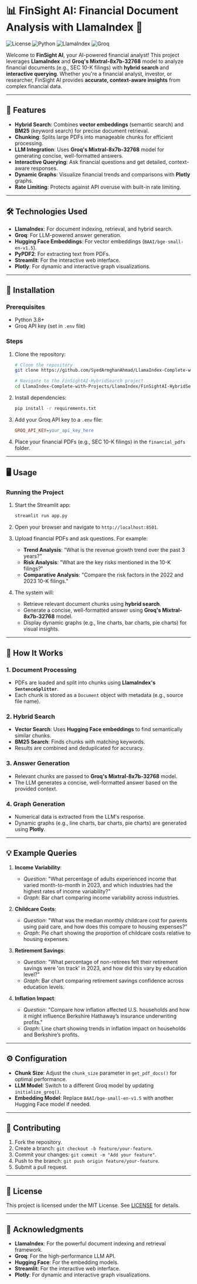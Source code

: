 
# 📊 FinSight AI: Financial Document Analysis with LlamaIndex 🚀

![License](https://img.shields.io/badge/license-MIT-blue)
![Python](https://img.shields.io/badge/Python-3.8%2B-blue)
![LlamaIndex](https://img.shields.io/badge/LlamaIndex-0.9.0-green)
![Groq](https://img.shields.io/badge/Groq-LLM-orange)

Welcome to **FinSight AI**, your AI-powered financial analyst! This project leverages **LlamaIndex** and **Groq's Mixtral-8x7b-32768** model to analyze financial documents (e.g., SEC 10-K filings) with **hybrid search** and **interactive querying**. Whether you're a financial analyst, investor, or researcher, FinSight AI provides **accurate, context-aware insights** from complex financial data.

---

## 🌟 Features

- **Hybrid Search**: Combines **vector embeddings** (semantic search) and **BM25** (keyword search) for precise document retrieval.
- **Chunking**: Splits large PDFs into manageable chunks for efficient processing.
- **LLM Integration**: Uses **Groq's Mixtral-8x7b-32768** model for generating concise, well-formatted answers.
- **Interactive Querying**: Ask financial questions and get detailed, context-aware responses.
- **Dynamic Graphs**: Visualize financial trends and comparisons with **Plotly** graphs.
- **Rate Limiting**: Protects against API overuse with built-in rate limiting.

---

## 🛠️ Technologies Used

- **LlamaIndex**: For document indexing, retrieval, and hybrid search.
- **Groq**: For LLM-powered answer generation.
- **Hugging Face Embeddings**: For vector embeddings (`BAAI/bge-small-en-v1.5`).
- **PyPDF2**: For extracting text from PDFs.
- **Streamlit**: For the interactive web interface.
- **Plotly**: For dynamic and interactive graph visualizations.

---

## 🚀 Installation

### Prerequisites

- Python 3.8+
- Groq API key (set in `.env` file)

### Steps

1. Clone the repository:

   ```bash
   # Clone the repository
   git clone https://github.com/SyedArmghanAhmad/LlamaIndex-Complete-with-Projects.git
   
   # Navigate to the FinSightAI-HybridSearch project
   cd LlamaIndex-Complete-with-Projects/LlamaIndex/FinSightAI-HybridSearch/A
   ```

2. Install dependencies:

   ```bash
   pip install -r requirements.txt
   ```

3. Add your Groq API key to a `.env` file:

   ```ini
   GROQ_API_KEY=your_api_key_here
   ```

4. Place your financial PDFs (e.g., SEC 10-K filings) in the `financial_pdfs` folder.

---

## 🖥️ Usage

### Running the Project

1. Start the Streamlit app:

   ```bash
   streamlit run app.py
   ```

2. Open your browser and navigate to `http://localhost:8501`.

3. Upload financial PDFs and ask questions. For example:

   - **Trend Analysis**: "What is the revenue growth trend over the past 3 years?"
   - **Risk Analysis**: "What are the key risks mentioned in the 10-K filings?"
   - **Comparative Analysis**: "Compare the risk factors in the 2022 and 2023 10-K filings."

4. The system will:
   - Retrieve relevant document chunks using **hybrid search**.
   - Generate a concise, well-formatted answer using **Groq's Mixtral-8x7b-32768** model.
   - Display dynamic graphs (e.g., line charts, bar charts, pie charts) for visual insights.

---

## 🧠 How It Works

### 1. Document Processing

- PDFs are loaded and split into chunks using **LlamaIndex's `SentenceSplitter`**.
- Each chunk is stored as a `Document` object with metadata (e.g., source file name).

### 2. Hybrid Search

- **Vector Search**: Uses **Hugging Face embeddings** to find semantically similar chunks.
- **BM25 Search**: Finds chunks with matching keywords.
- Results are combined and deduplicated for accuracy.

### 3. Answer Generation

- Relevant chunks are passed to **Groq's Mixtral-8x7b-32768** model.
- The LLM generates a concise, well-formatted answer based on the provided context.

### 4. Graph Generation

- Numerical data is extracted from the LLM's response.
- Dynamic graphs (e.g., line charts, bar charts, pie charts) are generated using **Plotly**.

---

## 💡 Example Queries

1. **Income Variability**:
   - *Question*: "What percentage of adults experienced income that varied month-to-month in 2023, and which industries had the highest rates of income variability?"
   - *Graph*: Bar chart comparing income variability across industries.

2. **Childcare Costs**:
   - *Question*: "What was the median monthly childcare cost for parents using paid care, and how does this compare to housing expenses?"
   - *Graph*: Pie chart showing the proportion of childcare costs relative to housing expenses.

3. **Retirement Savings**:
   - *Question*: "What percentage of non-retirees felt their retirement savings were 'on track' in 2023, and how did this vary by education level?"
   - *Graph*: Bar chart comparing retirement savings confidence across education levels.

4. **Inflation Impact**:
   - *Question*: "Compare how inflation affected U.S. households and how it might influence Berkshire Hathaway’s insurance underwriting profits."
   - *Graph*: Line chart showing trends in inflation impact on households and Berkshire’s profits.

---

## ⚙️ Configuration

- **Chunk Size**: Adjust the `chunk_size` parameter in `get_pdf_docs()` for optimal performance.
- **LLM Model**: Switch to a different Groq model by updating `initialize_groq()`.
- **Embedding Model**: Replace `BAAI/bge-small-en-v1.5` with another Hugging Face model if needed.

---

## 🤝 Contributing

1. Fork the repository.
2. Create a branch: `git checkout -b feature/your-feature`.
3. Commit your changes: `git commit -m "Add your feature"`.
4. Push to the branch: `git push origin feature/your-feature`.
5. Submit a pull request.

---

## 📄 License

This project is licensed under the MIT License. See [LICENSE](LICENSE) for details.

---

## 🙏 Acknowledgments

- **LlamaIndex**: For the powerful document indexing and retrieval framework.
- **Groq**: For the high-performance LLM API.
- **Hugging Face**: For the embedding models.
- **Streamlit**: For the interactive web interface.
- **Plotly**: For dynamic and interactive graph visualizations.
